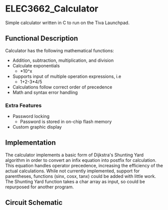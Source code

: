 # ELEC3662_Calculator

Simple calculator written in C to run on the Tiva Launchpad.

## Functional Description

Calculator has the following mathematical functions:

- Addition, subtraction, multiplication, and division
- Calculate exponentials 
  - *10^x
- Supports input of multiple operation expressions, i.e
  - 1+2-3*4/5
- Calculations follow correct order of precedence
- Math and syntax error handling

### Extra Features

- Password locking
  - Password is stored in on-chip flash memory
- Custom graphic display

## Implementation

The calculator implements a basic form of Dijkstra's Shunting Yard algorithm in order to convert an infix equation into postfix for calculation.
This equation handles operator precedence, increasing the efficiency of the actual calculations. While not currently implemented, support for parentheses,
functions (sinx, cosx, tanx) could be added with little work.
The Shunting Yard function takes a char array as input, so could be repurposed for another program.

## Circuit Schematic

